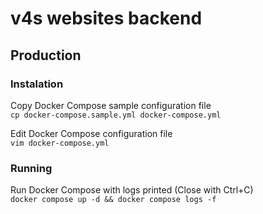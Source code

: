 # v4s websites backend

## Production

### Instalation

Copy Docker Compose sample configuration file \
`cp docker-compose.sample.yml docker-compose.yml`

Edit Docker Compose configuration file \
`vim docker-compose.yml`

### Running

Run Docker Compose with logs printed (Close with Ctrl+C) \
`docker compose up -d && docker compose logs -f`
